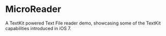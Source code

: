# MicroReader
A TextKit powered Text File reader demo, showcasing some of the TextKit capabilities introduced in iOS 7.
